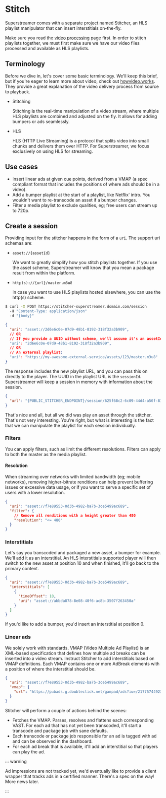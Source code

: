 # Stitch

Superstreamer comes with a separate project named Stitcher, an HLS playlist manipulator that can insert interstitials on-the-fly.

Make sure you read the [video processing](/guide/video-processing) page first. In order to stitch playlists together, we must first make sure we have our video files processed and available as HLS playlists.

## Terminology

Before we dive in, let's cover some basic terminology. We'll keep this brief, but if you're eager to learn more about video, check out [howvideo.works](https://howvideo.works/). They provide a great explanation of the video delivery process from source to playback.

- Stitching

  Stitching is the real-time manipulation of a video stream, where multiple HLS playlists are combined and adjusted on the fly. It allows for adding bumpers or ads seamlessly.

- HLS

  HLS (HTTP Live Streaming) is a protocol that splits video into small chunks and delivers them over HTTP. For Superstreamer, we focus exclusively on using HLS for streaming.

## Use cases

- Insert linear ads at given cue points, derived from a VMAP (a spec compliant format that includes the positions of where ads should be in a video).
- Add a bumper playlist at the start of a playlist, like Netflix' intro. You wouldn't want to re-transcode an asset if a bumper changes.
- Filter a media playlist to exclude qualities, eg; free users can stream up to 720p.

## Create a session

Providing input for the stitcher happens in the form of a `uri`. The support uri schemas are:

- `asset://{assetId}`

  We want to greatly simplify how you stitch playlists together. If you use the asset scheme, Superstreamer will know that you mean a package result from within the platform.
  
- `http(s)://{url}/master.m3u8`

  In case you want to use HLS playlists hosted elsewhere, you can use the http(s) scheme.

```sh [Terminal]
$ curl -X POST https://stitcher-superstreamer.domain.com/session
  -H "Content-Type: application/json"
  -d "{body}" 
```

```json
{
  "uri": "asset://2d6e6c0e-07d9-48b1-8192-318f32a3b909",
  // OR
  // If you provide a UUID without scheme, we'll assume it's an assetId:
  "uri": "2d6e6c0e-07d9-48b1-8192-318f32a3b909",
  // OR
  // An external playlist:
  "uri": "https://my-awesome-external-service/assets/123/master.m3u8"
}
```

The response includes the new playlist URL, and you can pass this on directly to the player. The UUID in the playlist URL is the `sessionId`. Superstreamer will keep a session in memory with information about the session.

```json
{
  "url": "{PUBLIC_STITCHER_ENDPOINT}/session/625f68c2-6c09-44d4-a50f-81873cb7839b/master.m3u8"
}
```

That's nice and all, but all we did was play an asset through the stitcher. That's not very interesting. You're right, but what is interesting is the fact that we can manipulate the playlist for each session individually.

### Filters

You can apply filters, such as limit the different resolutions. Filters can apply to both the master as the media playlist.

#### Resolution

When streaming over networks with limited bandwidth (eg; mobile networks), removing higher-bitrate renditions can help prevent buffering issues or excessive data usage, or if you want to serve a specific set of users with a lower resolution.

```json
{
  "uri": "asset://f7e89553-0d3b-4982-ba7b-3ce5499ac689",
  "filter": {
    // Remove all renditions with a height greater than 480
    "resolution": "<= 480"
  }
}
```

### Interstitials

Let's say you transcoded and packaged a new asset, a bumper for example. We'll add it as an interstitial. An HLS interstitials supported player will then switch to the new asset at position 10 and when finished, it'll go back to the primary content.

```json
{
  "uri": "asset://f7e89553-0d3b-4982-ba7b-3ce5499ac689",
  "interstitials": [
    {
      "timeOffset": 10,
      "uri": "asset://abbda878-8e08-40f6-ac8b-3507f263450a"
    }
  ]
}
```

If you'd like to add a bumper, you'd insert an interstitial at position 0.

### Linear ads

We solely work with standards. VMAP (Video Multiple Ad Playlist) is an XML-based specification that defines how multiple ad breaks can be inserted into a video stream. Instruct Stitcher to add interstitials based on VMAP definitions. Each VMAP contains one or more AdBreak elements with a position of where the interstitial should be.

```json
{
  "uri": "asset://f7e89553-0d3b-4982-ba7b-3ce5499ac689",
  "vmap": {
    "url": "https://pubads.g.doubleclick.net/gampad/ads?iu=/21775744923/external/vmap_ad_samples&sz=640x480&cust_params=sample_ar%3Dpremidpost&ciu_szs=300x250&gdfp_req=1&ad_rule=1&output=vmap&unviewed_position_start=1&env=vp&impl=s&cmsid=496&vid=short_onecue&correlator="
  }
}
```

Stitcher will perform a couple of actions behind the scenes:

- Fetches the VMAP. Parses, resolves and flattens each corresponding VAST. For each ad that has not yet been transcoded, it'll start a transcode and package job with sane defaults.
- Each transcode or package job responsible for an ad is tagged with ad and can be observed in the dashboard.
- For each ad break that is available, it'll add an interstitial so that players can play the ad.

::: warning

Ad impressions are not tracked yet, we'd eventually like to provide a client wrapper that tracks ads in a certified manner. There's a spec on the way! More news later.

:::